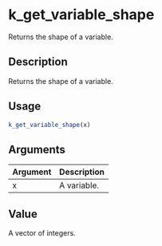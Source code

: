 # k_get_variable_shape


Returns the shape of a variable.




## Description

Returns the shape of a variable.





## Usage
```r
k_get_variable_shape(x)
```




## Arguments


Argument      |Description
------------- |----------------
x | A variable.





## Value

A vector of integers.





